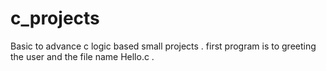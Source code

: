 # c_projects
Basic to advance c logic based small projects .
first program is to greeting the user and the file name Hello.c .
